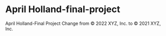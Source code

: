 # April Holland-final-project
April Holland-Final Project
Change from © 2022 XYZ, Inc. to © 2021 XYZ, Inc.
